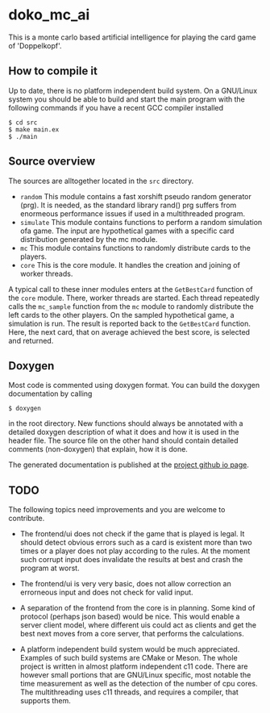 # doko_mc_ai

This is a monte carlo based artificial intelligence for playing the card game
of 'Doppelkopf'.

## How to compile it

Up to date, there is no platform independent build system. On a GNU/Linux
system you should be able to build and start the main program with the
following commands if you have a recent GCC compiler installed

    $ cd src
    $ make main.ex
    $ ./main

## Source overview

The sources are alltogether located in the `src` directory.

  - `random` This module contains a fast xorshift pseudo random generator (prg).
    It is needed, as the standard library rand() prg suffers from enormeous
    performance issues if used in a multithreaded program.
  - `simulate` This module contains functions to perform a random simulation ofa
    game. The input are hypothetical games with a specific card distribution
    generated by the mc module.
  - `mc` This module contains functions to randomly distribute cards to the
    players.
  - `core` This is the core module. It handles the creation and joining of
    worker threads.

A typical call to these inner modules enters at the `GetBestCard` function of
the `core` module. There, worker threads are started. Each thread repeatedly
calls the `mc_sample` function from the `mc` module to randomly distribute the
left cards to the other players. On the sampled hypothetical game, a simulation
is run. The result is reported back to the `GetBestCard` function. Here, the
next card, that on average achieved the best score, is selected and returned. 

## Doxygen

Most code is commented using doxygen format. You can build the doxygen
documentation by calling

    $ doxygen

in the root directory. New functions should always be annotated with a detailed
doxygen description of what it does and how it is used in the header file. The
source file on the other hand should contain detailed comments (non-doxygen)
that explain, how it is done.

The generated documentation is published at the
[project github io page](https://jakob-stark.github.io/doko_mc_ai/).

## TODO

The following topics need improvements and you are welcome to contribute.

  - The frontend/ui does not check if the game that is played is legal. It
    should detect obvious errors such as a card is existent more than two times
    or a player does not play according to the rules. At the moment such corrupt
    input does invalidate the results at best and crash the program at worst.

  - The frontend/ui is very very basic, does not allow correction an errorneous
    input and does not check for valid input.

  - A separation of the frontend from the core is in planning. Some kind of
    protocol (perhaps json based) would be nice. This would enable a server
    client model, where different uis could act as clients and get the best
    next moves from a core server, that performs the calculations.
 
  - A platform independent build system would be much appreciated. Examples
    of such build systems are CMake or Meson. The whole project is written
    in almost platform independent c11 code. There are however small portions
    that are GNU/Linux specific, most notable the time measurement as well
    as the detection of the number of cpu cores. The multithreading uses
    c11 threads, and requires a compiler, that supports them.
